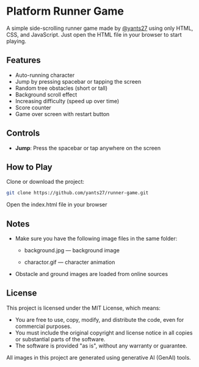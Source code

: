 # Platform Runner Game

A simple side-scrolling runner game made by [@yants27](https://github.com/yants27) using only HTML, CSS, and JavaScript. Just open the HTML file in your browser to start playing.

## Features

- Auto-running character
- Jump by pressing spacebar or tapping the screen
- Random tree obstacles (short or tall)
- Background scroll effect
- Increasing difficulty (speed up over time)
- Score counter
- Game over screen with restart button

## Controls

- **Jump**: Press the spacebar or tap anywhere on the screen

## How to Play

Clone or download the project:

```bash
git clone https://github.com/yants27/runner-game.git
```
Open the index.html file in your browser

## Notes
* Make sure you have the following image files in the same folder:

  * background.jpg — background image

  * charactor.gif — character animation

* Obstacle and ground images are loaded from online sources

## License

This project is licensed under the MIT License, which means:

- You are free to use, copy, modify, and distribute the code, even for commercial purposes.
- You must include the original copyright and license notice in all copies or substantial parts of the software.
- The software is provided "as is", without any warranty or guarantee.

All images in this project are generated using generative AI (GenAI) tools.
